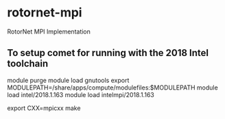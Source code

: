 # rotornet-mpi

RotorNet MPI Implementation

## To setup comet for running with the 2018 Intel toolchain

module purge
module load gnutools
export MODULEPATH=/share/apps/compute/modulefiles:$MODULEPATH
module load intel/2018.1.163
module load intelmpi/2018.1.163

export CXX=mpicxx
make
